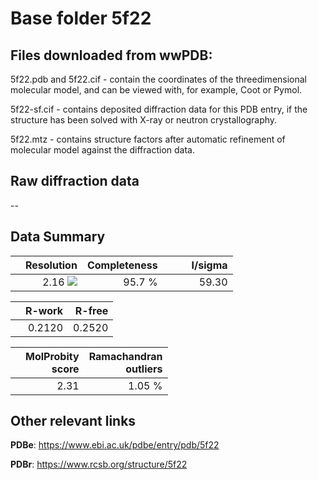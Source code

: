 # Base folder 5f22

## Files downloaded from wwPDB:

5f22.pdb and 5f22.cif - contain the coordinates of the threedimensional molecular model, and can be viewed with, for example, Coot or Pymol.

5f22-sf.cif - contains deposited diffraction data for this PDB entry, if the structure has been solved with X-ray or neutron crystallography.

5f22.mtz - contains structure factors after automatic refinement of molecular model against the diffraction data.

## Raw diffraction data

--<br> 

## Data Summary
|   | Resolution | Completeness| I/sigma |
|---|-------------:|----------------:|--------------:|
|   |2.16 <img src="https://latex.codecogs.com/svg.latex?{\mbox{\normalfont\AA}}"/>|95.7  %|<img width=50/>59.30|

|   | **R-work**| **R-free**   
|---|-------------:|----------------:|           
||0.2120|0.2520|

|   |**MolProbity<br>score**| **Ramachandran<br>outliers** 
|---|-------------:|----------------:|
||2.31|1.05 %|

## Other relevant links 
**PDBe**:  https://www.ebi.ac.uk/pdbe/entry/pdb/5f22
 
**PDBr**: https://www.rcsb.org/structure/5f22 

